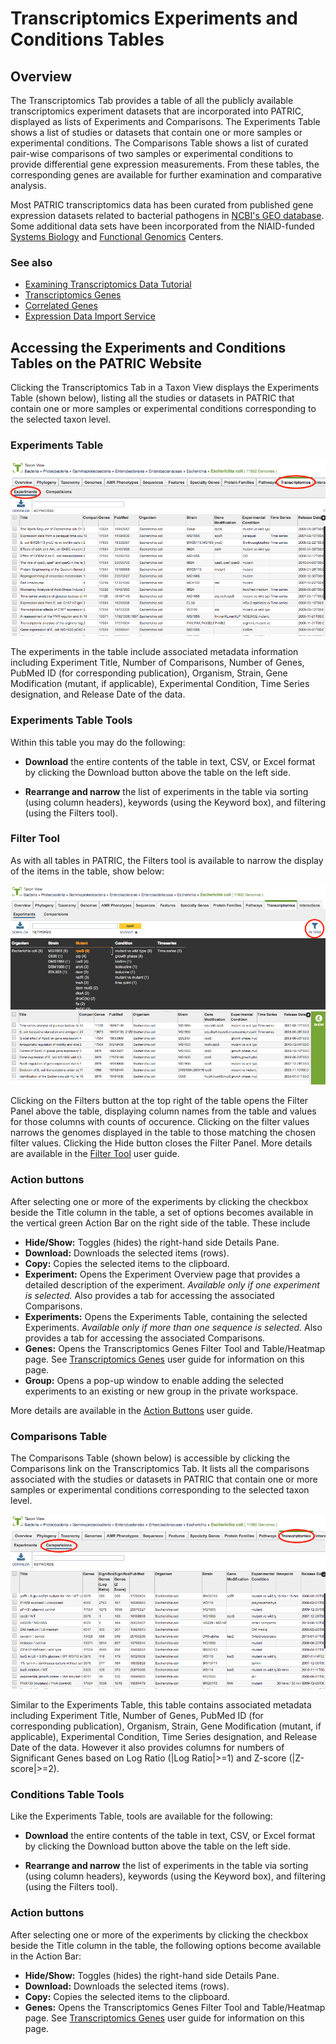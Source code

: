 # Transcriptomics Experiments and Conditions Tables

## Overview
The Transcriptomics Tab provides a table of all the publicly available transcriptomics experiment datasets that are incorporated into PATRIC, displayed as lists of Experiments and Comparisons. The Experiments Table shows a list of studies or datasets that contain one or more samples or experimental conditions. The Comparisons Table shows a list of curated pair-wise comparisons of two samples or experimental conditions to provide differential gene expression measurements. From these tables, the corresponding genes are available for further examination and comparative analysis.

Most PATRIC transcriptomics data has been curated from published gene expression datasets related to bacterial pathogens in [NCBI's GEO database](http://www.ncbi.nlm.nih.gov/geo/). Some additional data sets have been incorporated from the NIAID-funded [Systems Biology](https://patricbrc.org/webpage/website/data_collections/niaid_systems_biology.html) and [Functional Genomics](https://patricbrc.org/webpage/website/data_collections/niaid_functional_genomics.html) Centers.

### See also
  * [Examining Transcriptomics Data Tutorial](https://docs.patricbrc.org//tutorial/examining_transcriptomics_data/examining_transcriptomics_data.html)
  * [Transcriptomics Genes](../organisms_gene/transcriptomics.html)
  * [Correlated Genes](../organisms_gene/correlated_genes.html)
  * [Expression Data Import Service](../services/expression_data_import_service.html)

## Accessing the Experiments and Conditions Tables on the PATRIC Website
Clicking the Transcriptomics Tab in a Taxon View displays the Experiments Table (shown below), listing all the studies or datasets in PATRIC that contain one or more samples or experimental conditions corresponding to the selected taxon level.

### Experiments Table

![Experiments Table](../images/experiments_table.png)

The experiments in the table include associated metadata information including Experiment Title, Number of Comparisons, Number of Genes, PubMed ID (for corresponding publication), Organism, Strain, Gene Modification (mutant, if applicable), Experimental Condition, Time Series designation, and Release Date of the data.

### Experiments Table Tools
Within this table you may do the following:

* **Download** the entire contents of the table in text, CSV, or Excel format by clicking the Download button above the table on the left side.

* **Rearrange and narrow** the list of experiments in the table via sorting (using column headers), keywords (using the Keyword box), and filtering (using the Filters tool).

### Filter Tool

As with all tables in PATRIC, the Filters tool is available to narrow the display of the items in the table, show below:
  
![Experiments Filter Panel](../images/experiments_filter_panel.png)

Clicking on the Filters button at the top right of the table opens the Filter Panel above the table, displaying column names from the table and values for those columns with counts of occurence.  Clicking on the filter values narrows the genomes displayed in the table to those matching the chosen filter values.  Clicking the Hide button closes the Filter Panel. More details are available in the [Filter Tool](../other/filter_tool.html) user guide.

### Action buttons

After selecting one or more of the experiments by clicking the checkbox beside the Title column in the table, a set of options becomes available in the vertical green Action Bar on the right side of the table.  These include

* **Hide/Show:** Toggles (hides) the right-hand side Details Pane.
* **Download:**  Downloads the selected items (rows).
* **Copy:** Copies the selected items to the clipboard.
* **Experiment:** Opens the Experiment Overview page that provides a detailed description of the experiment. *Available only if one experiment is selected.*  Also provides a tab for accessing the associated Comparisons.
* **Experiments:** Opens the Experiments Table, containing the selected Experiments.  *Available only if more than one sequence is selected.*  Also provides a tab for accessing the associated Comparisons.
* **Genes:** Opens the Transcriptomics Genes Filter Tool and Table/Heatmap page.  See [Transcriptomics Genes](../organisms_gene/transcriptomics.html) user guide for information on this page.
* **Group:** Opens a pop-up window to enable adding the selected experiments to an existing or new group in the private workspace.

More details are available in the [Action Buttons](../other/action_buttons.html) user guide.

### Comparisons Table

The Comparisons Table (shown below) is accessible by clicking the Comparisons link on the Transcriptomics Tab.  It lists all the comparisons associated with the studies or datasets in PATRIC that contain one or more samples or experimental conditions corresponding to the selected taxon level.

![Comparisons Table](../images/comparisons_table.png)

Similar to the Experiments Table, this table contains associated metadata including Experiment Title, Number of Genes, PubMed ID (for corresponding publication), Organism, Strain, Gene Modification (mutant, if applicable), Experimental Condition, Time Series designation, and Release Date of the data. However it also provides columns for numbers of Significant Genes based on Log Ratio (|Log Ratio|>=1) and Z-score (|Z-score|>=2).

### Conditions Table Tools
Like the Experiments Table, tools are available for the following:

* **Download** the entire contents of the table in text, CSV, or Excel format by clicking the Download button above the table on the left side.

* **Rearrange and narrow** the list of experiments in the table via sorting (using column headers), keywords (using the Keyword box), and filtering (using the Filters tool).

### Action buttons

After selecting one or more of the experiments by clicking the checkbox beside the Title column in the table, the following options become available in the Action Bar:

* **Hide/Show:** Toggles (hides) the right-hand side Details Pane.
* **Download:**  Downloads the selected items (rows).
* **Copy:** Copies the selected items to the clipboard.
* **Genes:** Opens the Transcriptomics Genes Filter Tool and Table/Heatmap page.  See [Transcriptomics Genes](../organisms_gene/transcriptomics.html) user guide for information on this page.
